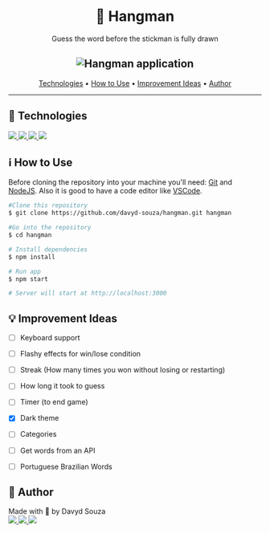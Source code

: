 <h1 align="center">📝 Hangman</h1>
<p align="center">
  Guess the word before the stickman is fully drawn
</p>
<h2 align="center">
  <img src="https://media.giphy.com/media/EcGYhyJgVvYYHEM09Q/giphy.gif" alt="Hangman application" align="center">
</h2>
<p align="center">
  <a href="#tech">Technologies</a> •
  <a href="#use">How to Use</a> •
  <a href="#ideas">Improvement Ideas</a> •
  <a href="#author">Author</a>
</p>

---


<h2 id="tech">🚀 Technologies </h2>

<a href="https://www.typescriptlang.org/" target="_blank">
  <img src="https://img.shields.io/badge/TypeScript-007ACC?style=for-the-badge&logo=typescript&logoColor=white"/>
</a>
<a href="https://reactjs.org/" target="_blank">
  <img src="https://img.shields.io/badge/React-20232A?style=for-the-badge&logo=react&logoColor=61DAFB" />
</a>
<a href="https://developer.mozilla.org/en-US/docs/Web/HTML" target="_blank">
  <img src="https://img.shields.io/badge/HTML5-E34F26?style=for-the-badge&logo=html5&logoColor=white"/>
</a>
<a href="https://developer.mozilla.org/en-US/docs/Web/CSS" target="_blank">
  <img src="https://img.shields.io/badge/CSS3-1572B6?style=for-the-badge&logo=css3&logoColor=white"/>
</a>



<h2 id="use">ℹ️ How to Use </h2>

Before cloning the repository into your machine you'll need: [Git](https://git-scm.com) and [NodeJS](https://nodejs.org/en/). Also it is good to have a code editor like [VSCode](https://code.visualstudio.com/).
```bash
#Clone this repository
$ git clone https://github.com/davyd-souza/hangman.git hangman

#Go into the repository
$ cd hangman

# Install dependencies
$ npm install

# Run app
$ npm start

# Server will start at http://localhost:3000
```



<h2 id="ideas">💡 Improvement Ideas</h2>

- [ ] Keyboard support
- [ ] Flashy effects for win/lose condition
- [ ] Streak (How many times you won without losing or restarting)
- [ ] How long it took to guess
- [ ] Timer (to end game)
- [x] Dark theme
- [ ] Categories
- [ ] Get words from an API
- [ ] Portuguese Brazilian Words



<h2 id="author">👤 Author </h2>

<p>
  Made with 💛 by Davyd Souza </br>
  <a href="https://www.linkedin.com/in/davyd-souza/" target="_blank" alt="LinnkedIn badge">
    <img src="https://img.shields.io/badge/LinkedIn-0077B5?style=for-the-badge&logo=linkedin&logoColor=white"/>
  </a>
  <a href="mailto:davyd.eduardo.souza@hotmail.com" target="_blank" alt="Outlook badge">
    <img src="https://img.shields.io/badge/Microsoft_Outlook-0078D4?style=for-the-badge&logo=microsoft-outlook&logoColor=white"/>
  </a>
  <a href="https://www.instagram.com/odeisouza/" target="_blank" alt="Instagram badge">
    <img src="https://img.shields.io/badge/Instagram-E4405F?style=for-the-badge&logo=instagram&logoColor=white"/>
  </a>
</p>